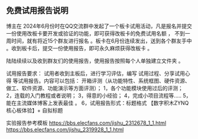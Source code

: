 ## 免费试用报告说明 

博主在 2024年6月份时在QQ交流群中发起了一个板卡试用活动，凡是报名并提交一份使用改板卡要开发或验证的功能，即可获得改板卡的免费试用名额 ， 不到一周时间，就有将近15个群友进行报名 。板卡在6月份连续发出，送到各个群友手中 。收到板卡后，提交一份使用报告，即可永久麻烦获得改板卡 。

陆陆续续以及收到群友们的使用报告，使用报告按照每个人单独建立文件夹  。



试用报告要求：
试用者收到主板后，进行学习评估，编写 试用过程、分享试用心得 等试用报告。内容可以包括：
开箱评测（从功能特性、系统框图、硬件资源、做工、软件资源、功能演示等方面评测）；
1，各个功能模块使用过后的评测；
2，连载的入门教程或者说明；
3，得意的小经验；
4，完成小项目流程等.....
5，能在主流媒体博客上发表最佳 。
6，试用报告形式：标题格式 【数字积木ZYNQ核心板体验】+ 自拟标题

实验报告参考模板
https://bbs.elecfans.com/jishu_2312678_1_1.html
https://bbs.elecfans.com/jishu_2319928_1_1.html



